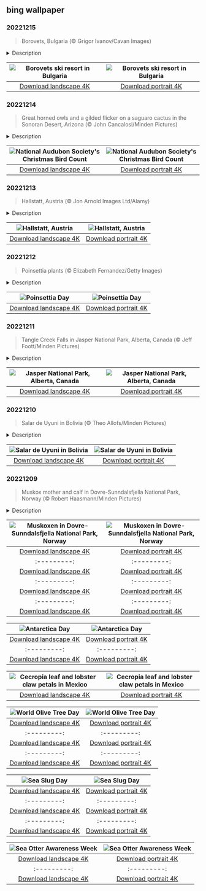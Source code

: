 ## bing wallpaper

### 20221215

> Borovets, Bulgaria (© Grigor Ivanov/Cavan Images)

<details>
<summary>Description</summary>

> This frosty scene shows Borovets, Bulgaria's oldest winter resort, established in 1896. It's a budget-friendly skiing alternative to the more expensive resorts in the Alps, especially for beginners and those looking for fun on the slopes without shelling out the big bucks.
> 
> The resort area was once used by Bulgarian royalty as hunting grounds. Borovets covers the foothills and ridge-spine of Musala Peak, the highest mountain in Bulgaria and the Balkans, in the eastern Rila Mountains, only a few dozen miles south of the national capital, Sofia.
> 
> 

</details>

| ![Borovets ski resort in Bulgaria](https://cn.bing.com/th?id=OHR.Borovets_EN-US3037571286_UHD.jpg&pid=hp&w=400&h=224&rs=1&c=4) | ![Borovets ski resort in Bulgaria](https://cn.bing.com/th?id=OHR.Borovets_EN-US3037571286_1080x1920.jpg&pid=hp&w=155&h=315&rs=1&c=4) |
|:---------:|:---------:|
| [Download landscape 4K](https://cn.bing.com/th?id=OHR.Borovets_EN-US3037571286_UHD.jpg) | [Download portrait 4K](https://cn.bing.com/th?id=OHR.Borovets_EN-US3037571286_1080x1920.jpg) |

### 20221214

> Great horned owls and a gilded flicker on a saguaro cactus in the Sonoran Desert, Arizona (© John Cancalosi/Minden Pictures)

<details>
<summary>Description</summary>

> It's that time again! Grab your binoculars and bird guide and head outside to start counting. The National Audubon Society's Christmas Bird Count starts on December 14 annually and runs until January 5. Originating as an actual hunt in the 19th century, on Christmas Day in 1900 someone had the bright idea to stop killing the birds and instead just observe them.
> 
> Conducted entirely by volunteers, the Christmas Bird Count is the largest citizen science project in the world. It helps to track the health and well-being of bird populations and is vital to conservation efforts. Without it, species like the great horned owl and the gilded flicker, seen nesting in a saguaro cactus in today's photo of Arizona's Sonoran Desert, could end up being underrepresented and possibly endangered.
> 
> 

</details>

| ![National Audubon Society's Christmas Bird Count](https://cn.bing.com/th?id=OHR.GildedFlicker_EN-US2911251361_UHD.jpg&pid=hp&w=400&h=224&rs=1&c=4) | ![National Audubon Society's Christmas Bird Count](https://cn.bing.com/th?id=OHR.GildedFlicker_EN-US2911251361_1080x1920.jpg&pid=hp&w=155&h=315&rs=1&c=4) |
|:---------:|:---------:|
| [Download landscape 4K](https://cn.bing.com/th?id=OHR.GildedFlicker_EN-US2911251361_UHD.jpg) | [Download portrait 4K](https://cn.bing.com/th?id=OHR.GildedFlicker_EN-US2911251361_1080x1920.jpg) |

### 20221213

> Hallstatt, Austria (© Jon Arnold Images Ltd/Alamy)

<details>
<summary>Description</summary>

> This tiny, snow-dusted village is Hallstatt, in Austria's mountainous Salzkammergut region, sandwiched between the shore of Lake Hallstatt and the slopes of the Dachstein Mountains. The salt mines here are thought to be among the oldest in the world and were once the backbone of Hallstatt's economy. Today they're a popular tourist attraction—this little village draws in so many visitors that it is considered an area of over-tourism. Hallstatt has sought to limit the number of people who can visit each day.
> 
> Hallstatt's charms are so considerable that an identical recreation of the town was built in Guangdong, China, in 2011. So, if they can't squeeze you into Hallstatt, perhaps you can pop over to China's version.
> 
> 

</details>

| ![Hallstatt, Austria](https://cn.bing.com/th?id=OHR.InstagramHallstatt_EN-US2608371794_UHD.jpg&pid=hp&w=400&h=224&rs=1&c=4) | ![Hallstatt, Austria](https://cn.bing.com/th?id=OHR.InstagramHallstatt_EN-US2608371794_1080x1920.jpg&pid=hp&w=155&h=315&rs=1&c=4) |
|:---------:|:---------:|
| [Download landscape 4K](https://cn.bing.com/th?id=OHR.InstagramHallstatt_EN-US2608371794_UHD.jpg) | [Download portrait 4K](https://cn.bing.com/th?id=OHR.InstagramHallstatt_EN-US2608371794_1080x1920.jpg) |

### 20221212

> Poinsettia plants (© Elizabeth Fernandez/Getty Images)

<details>
<summary>Description</summary>

> It's been almost 200 years since poinsettias were first brought to the US from their native Mexico, where the Aztecs used the leaves to make dye and the sap to treat fevers. American botanist and government representative Joel Roberts Poinsett introduced the scarlet foliage to the US in 1828. Flash forward to the 1960s, when a breeding program resulted in hardier, fuller plants and many variations. The booming poinsettia wholesale trade in the US brings in a whopping $250 million a year. The House of Representatives designated December 12 as Poinsettia Day in 2002. Poinsettias are the top-selling potted plant in the US and Canada, brightening holiday tables every December.
> 
> 
> 
> 

</details>

| ![Poinsettia Day](https://cn.bing.com/th?id=OHR.PoinsettiaDay_EN-US2361694439_UHD.jpg&pid=hp&w=400&h=224&rs=1&c=4) | ![Poinsettia Day](https://cn.bing.com/th?id=OHR.PoinsettiaDay_EN-US2361694439_1080x1920.jpg&pid=hp&w=155&h=315&rs=1&c=4) |
|:---------:|:---------:|
| [Download landscape 4K](https://cn.bing.com/th?id=OHR.PoinsettiaDay_EN-US2361694439_UHD.jpg) | [Download portrait 4K](https://cn.bing.com/th?id=OHR.PoinsettiaDay_EN-US2361694439_1080x1920.jpg) |

### 20221211

> Tangle Creek Falls in Jasper National Park, Alberta, Canada (© Jeff Foott/Minden Pictures)

<details>
<summary>Description</summary>

> Jasper National Park boasts numerous breathtaking waterfalls, but the multi-tiered cascade of Tangle Creek Falls makes for a must-see spectacle. Located off the Icefields Parkway (Highway 93) in Alberta, the falls are easily accessed. Tangle Creek Falls' misty spray can be felt out on the highway itself. If you're looking to capture some breathtaking shots, it may be worth getting off the highway and going closer to the falls to truly soak in its beauty.
> 
> 
> 
> 

</details>

| ![Jasper National Park, Alberta, Canada](https://cn.bing.com/th?id=OHR.TangleCreekFalls_EN-US2231198096_UHD.jpg&pid=hp&w=400&h=224&rs=1&c=4) | ![Jasper National Park, Alberta, Canada](https://cn.bing.com/th?id=OHR.TangleCreekFalls_EN-US2231198096_1080x1920.jpg&pid=hp&w=155&h=315&rs=1&c=4) |
|:---------:|:---------:|
| [Download landscape 4K](https://cn.bing.com/th?id=OHR.TangleCreekFalls_EN-US2231198096_UHD.jpg) | [Download portrait 4K](https://cn.bing.com/th?id=OHR.TangleCreekFalls_EN-US2231198096_1080x1920.jpg) |

### 20221210

> Salar de Uyuni in Bolivia (© Theo Allofs/Minden Pictures)

<details>
<summary>Description</summary>

> More than 2 miles above sea level, near the crest of the Andes, is an anomaly of the natural world, a salt flat bigger than many countries. The Salar de Uyuni in Bolivia is the largest salt flat in the world at about 4,000 square miles. The salt flat is the remains of an ancient lake that evaporated long ago leaving behind a thick mineral crust that is both a source of edible salt and a critical breeding ground for, of all things, flamingos. But for a battery-hungry world, the greatest riches might lie below the crust—a vast brine rich in lithium.
> 
> 
> 
> 

</details>

| ![Salar de Uyuni in Bolivia](https://cn.bing.com/th?id=OHR.SaltDesert_EN-US2123050087_UHD.jpg&pid=hp&w=400&h=224&rs=1&c=4) | ![Salar de Uyuni in Bolivia](https://cn.bing.com/th?id=OHR.SaltDesert_EN-US2123050087_1080x1920.jpg&pid=hp&w=155&h=315&rs=1&c=4) |
|:---------:|:---------:|
| [Download landscape 4K](https://cn.bing.com/th?id=OHR.SaltDesert_EN-US2123050087_UHD.jpg) | [Download portrait 4K](https://cn.bing.com/th?id=OHR.SaltDesert_EN-US2123050087_1080x1920.jpg) |

### 20221209

> Muskox mother and calf in Dovre-Sunndalsfjella National Park, Norway (© Robert Haasmann/Minden Pictures)

<details>
<summary>Description</summary>

> These handsome beasts are a living legacy of primeval times—they've watched history unfold around them from the era of the woolly mammoth.  The cow and calf in our photo belong to Norway's only herd of muskoxen, and you can visit them in Dovre-Sunndalsfjella National Park. If you feel like roaming by yourself, follow the signposted Musk Ox Trail; just be aware that the massive animals are known to attack if they feel threatened, so give them a wide berth. That sound too scary? Jump on a park safari with an experienced guide who can keep you safe and help you see the muskox in all its hairy glory.
> 
> 
> 
> 

</details>

| ![Muskoxen in Dovre-Sunndalsfjella National Park, Norway](https://cn.bing.com/th?id=OHR.NorwayMuskox_EN-US1914627688_UHD.jpg&pid=hp&w=400&h=224&rs=1&c=4) | ![Muskoxen in Dovre-Sunndalsfjella National Park, Norway](https://cn.bing.com/th?id=OHR.NorwayMuskox_EN-US1914627688_1080x1920.jpg&pid=hp&w=155&h=315&rs=1&c=4) |
|:---------:|:---------:|
| [Download landscape 4K](https://cn.bing.com/th?id=OHR.NorwayMuskox_EN-US1914627688_UHD.jpg) | [Download portrait 4K](https://cn.bing.com/th?id=OHR.NorwayMuskox_EN-US1914627688_1080x1920.jpg) |1080x1920.jpg) |92796_1080x1920.jpg) |Nick_EN-US1370158441_1080x1920.jpg&pid=hp&w=155&h=315&rs=1&c=4) |
|:---------:|:---------:|
| [Download landscape 4K](https://cn.bing.com/th?id=OHR.StNick_EN-US1370158441_UHD.jpg) | [Download portrait 4K](https://cn.bing.com/th?id=OHR.StNick_EN-US1370158441_1080x1920.jpg) |55&h=315&rs=1&c=4) |
|:---------:|:---------:|
| [Download landscape 4K](https://cn.bing.com/th?id=OHR.MiamiDT_EN-US0878462019_UHD.jpg) | [Download portrait 4K](https://cn.bing.com/th?id=OHR.MiamiDT_EN-US0878462019_1080x1920.jpg) |1&c=4) | ![Alaska National Interest Lands Conservation Act marks 42 years](https://cn.bing.com/th?id=OHR.BraidedRiverDelta_EN-US0693594934_1080x1920.jpg&pid=hp&w=155&h=315&rs=1&c=4) |
|:---------:|:---------:|
| [Download landscape 4K](https://cn.bing.com/th?id=OHR.BraidedRiverDelta_EN-US0693594934_UHD.jpg) | [Download portrait 4K](https://cn.bing.com/th?id=OHR.BraidedRiverDelta_EN-US0693594934_1080x1920.jpg) |lerated at an alarming rate due to global warming. The mile-thick ice sheet that covers Antarctica accounts for 70% of the planet's supply of fresh water. To put that in perspective, if it all melted, sea levels would rise by 200 feet. Without this land of ice, the world would look a lot different.
> 
> 

</details>

| ![Antarctica Day](https://cn.bing.com/th?id=OHR.AntarcticaDay_EN-US9921573438_UHD.jpg&pid=hp&w=400&h=224&rs=1&c=4) | ![Antarctica Day](https://cn.bing.com/th?id=OHR.AntarcticaDay_EN-US9921573438_1080x1920.jpg&pid=hp&w=155&h=315&rs=1&c=4) |
|:---------:|:---------:|
| [Download landscape 4K](https://cn.bing.com/th?id=OHR.AntarcticaDay_EN-US9921573438_UHD.jpg) | [Download portrait 4K](https://cn.bing.com/th?id=OHR.AntarcticaDay_EN-US9921573438_1080x1920.jpg) |_1080x1920.jpg) |85216_UHD.jpg) | [Download portrait 4K](https://cn.bing.com/th?id=OHR.HeronGiving_EN-US9774285216_1080x1920.jpg) |693219784_UHD.jpg&pid=hp&w=400&h=224&rs=1&c=4) | ![Red Planet Day](https://cn.bing.com/th?id=OHR.RedPlanetDay_EN-US9693219784_1080x1920.jpg&pid=hp&w=155&h=315&rs=1&c=4) |
|:---------:|:---------:|
| [Download landscape 4K](https://cn.bing.com/th?id=OHR.RedPlanetDay_EN-US9693219784_UHD.jpg) | [Download portrait 4K](https://cn.bing.com/th?id=OHR.RedPlanetDay_EN-US9693219784_1080x1920.jpg) |r claw is often cultivated as an ornamental plant for tropical gardens. Gardeners looking to attract birds love the Heliconia because its plentiful nectar draws hummingbirds to its downward-facing flowers. Those same flowers have special recognition in Bolivia as 'patujú,' the national flower, which appears on one of the country's flags.
> 
> 

</details>

| ![Cecropia leaf and lobster claw petals in Mexico](https://cn.bing.com/th?id=OHR.Cecropia_EN-US9602789937_UHD.jpg&pid=hp&w=400&h=224&rs=1&c=4) | ![Cecropia leaf and lobster claw petals in Mexico](https://cn.bing.com/th?id=OHR.Cecropia_EN-US9602789937_1080x1920.jpg&pid=hp&w=155&h=315&rs=1&c=4) |
|:---------:|:---------:|
| [Download landscape 4K](https://cn.bing.com/th?id=OHR.Cecropia_EN-US9602789937_UHD.jpg) | [Download portrait 4K](https://cn.bing.com/th?id=OHR.Cecropia_EN-US9602789937_1080x1920.jpg) |though olive trees do not grow very tall, usually no more than 30 feet, they live a very long time. One of the oldest known trees in the world, in Portugal, is believed to be 3,350 years old. Many live for millennia, their trunks growing thick and gnarled, and their branches bearing fruit century after century. As civilizations rise and fall around them, these hardy trees remain resilient and steadfast.
> 
> 

</details>

| ![World Olive Tree Day](https://cn.bing.com/th?id=OHR.OliveTreeDay_EN-US9460125670_UHD.jpg&pid=hp&w=400&h=224&rs=1&c=4) | ![World Olive Tree Day](https://cn.bing.com/th?id=OHR.OliveTreeDay_EN-US9460125670_1080x1920.jpg&pid=hp&w=155&h=315&rs=1&c=4) |
|:---------:|:---------:|
| [Download landscape 4K](https://cn.bing.com/th?id=OHR.OliveTreeDay_EN-US9460125670_UHD.jpg) | [Download portrait 4K](https://cn.bing.com/th?id=OHR.OliveTreeDay_EN-US9460125670_1080x1920.jpg) |pid=hp&w=155&h=315&rs=1&c=4) |
|:---------:|:---------:|
| [Download landscape 4K](https://cn.bing.com/th?id=OHR.MonksMound_EN-US9323884241_UHD.jpg) | [Download portrait 4K](https://cn.bing.com/th?id=OHR.MonksMound_EN-US9323884241_1080x1920.jpg) |](https://cn.bing.com/th?id=OHR.Calacas_EN-US6430903741_UHD.jpg) | [Download portrait 4K](https://cn.bing.com/th?id=OHR.Calacas_EN-US6430903741_1080x1920.jpg) |.com/th?id=OHR.SealRiver_EN-US6267835630_1080x1920.jpg&pid=hp&w=155&h=315&rs=1&c=4) |
|:---------:|:---------:|
| [Download landscape 4K](https://cn.bing.com/th?id=OHR.SealRiver_EN-US6267835630_UHD.jpg) | [Download portrait 4K](https://cn.bing.com/th?id=OHR.SealRiver_EN-US6267835630_1080x1920.jpg) |e a more fitting name. Someone call Terry.
> 
> 

</details>

| ![Sea Slug Day](https://cn.bing.com/th?id=OHR.SeaAngel_EN-US5531672696_UHD.jpg&pid=hp&w=400&h=224&rs=1&c=4) | ![Sea Slug Day](https://cn.bing.com/th?id=OHR.SeaAngel_EN-US5531672696_1080x1920.jpg&pid=hp&w=155&h=315&rs=1&c=4) |
|:---------:|:---------:|
| [Download landscape 4K](https://cn.bing.com/th?id=OHR.SeaAngel_EN-US5531672696_UHD.jpg) | [Download portrait 4K](https://cn.bing.com/th?id=OHR.SeaAngel_EN-US5531672696_1080x1920.jpg) |OHR.DarkSkyAcadia_EN-US6966527964_1080x1920.jpg) |.bing.com/th?id=OHR.GoldenJellyfish_EN-US6743816471_1080x1920.jpg&pid=hp&w=155&h=315&rs=1&c=4) |
|:---------:|:---------:|
| [Download landscape 4K](https://cn.bing.com/th?id=OHR.GoldenJellyfish_EN-US6743816471_UHD.jpg) | [Download portrait 4K](https://cn.bing.com/th?id=OHR.GoldenJellyfish_EN-US6743816471_1080x1920.jpg) |ng.com/th?id=OHR.LastDollarRoad_EN-US7923638318_UHD.jpg&pid=hp&w=400&h=224&rs=1&c=4) | ![First day of autumn](https://cn.bing.com/th?id=OHR.LastDollarRoad_EN-US7923638318_1080x1920.jpg&pid=hp&w=155&h=315&rs=1&c=4) |
|:---------:|:---------:|
| [Download landscape 4K](https://cn.bing.com/th?id=OHR.LastDollarRoad_EN-US7923638318_UHD.jpg) | [Download portrait 4K](https://cn.bing.com/th?id=OHR.LastDollarRoad_EN-US7923638318_1080x1920.jpg) |ppers who hunted otters to near extinction before they were protected by law. Although sea otter populations have rebounded, they are still considered endangered. Otters live along the Pacific Coast of North America, from California up to Alaska. Although they can walk on land, they almost never find the need or desire to, even when it's nap time. When they're ready for a snooze, they'll raft up, wrap themselves in a strand of kelp to keep them from drifting away, and recline on the world's biggest waterbed.

</details>

| ![Sea Otter Awareness Week](https://cn.bing.com/th?id=OHR.SitkaOtters_EN-US7714053956_UHD.jpg&pid=hp&w=400&h=224&rs=1&c=4) | ![Sea Otter Awareness Week](https://cn.bing.com/th?id=OHR.SitkaOtters_EN-US7714053956_1080x1920.jpg&pid=hp&w=155&h=315&rs=1&c=4) |
|:---------:|:---------:|
| [Download landscape 4K](https://cn.bing.com/th?id=OHR.SitkaOtters_EN-US7714053956_UHD.jpg) | [Download portrait 4K](https://cn.bing.com/th?id=OHR.SitkaOtters_EN-US7714053956_1080x1920.jpg) |oo_EN-US7569665443_UHD.jpg&pid=hp&w=400&h=224&rs=1&c=4) | ![World Bamboo Day](https://cn.bing.com/th?id=OHR.ArashiyamaBamboo_EN-US7569665443_1080x1920.jpg&pid=hp&w=155&h=315&rs=1&c=4) |
|:---------:|:---------:|
| [Download landscape 4K](https://cn.bing.com/th?id=OHR.ArashiyamaBamboo_EN-US7569665443_UHD.jpg) | [Download portrait 4K](https://cn.bing.com/th?id=OHR.ArashiyamaBamboo_EN-US7569665443_1080x1920.jpg) |